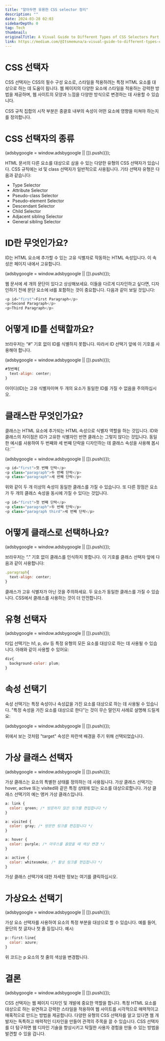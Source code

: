 ```yaml
---
title: "알아두면 유용한 CSS selector 정리"
description: ""
date: 2024-03-28 02:03
sidebarDepth: 0
tag: Tech
thumbnail: 
originalTitle: A Visual Guide to Different Types of CSS Selectors Part 1
link: https://medium.com/@Itsmemuna/a-visual-guide-to-different-types-of-css-selectors-part-1-0c32b9740509
---
```



# CSS 선택자

CSS 선택자는 CSS의 필수 구성 요소로, 스타일을 적용하려는 특정 HTML 요소를 대상으로 하는 데 도움이 됩니다. 웹 페이지의 다양한 요소에 스타일을 적용하는 강력한 방법을 제공하며, 웹 사이트의 모양과 느낌을 다양한 방식으로 변경하는 데 사용할 수 있습니다.

CSS 규칙 집합의 시작 부분은 중괄호 내부의 속성이 어떤 요소에 영향을 미쳐야 하는지를 정의합니다.

# CSS 선택자의 종류

<!-- ui-log 수평형 -->
<ins class="adsbygoogle"
  style="display:block"
  data-ad-client="ca-pub-4877378276818686"
  data-ad-slot="9743150776"
  data-ad-format="auto"
  data-full-width-responsive="true"></ins>
<component is="script">
(adsbygoogle = window.adsbygoogle || []).push({});
</component>

HTML 문서의 다른 요소를 대상으로 삼을 수 있는 다양한 유형의 CSS 선택자가 있습니다. CSS 규칙에는 id 및 class 선택자가 일반적으로 사용됩니다. 기타 선택자 유형은 다음과 같습니다:

- Type Selector
- Attribute Selector
- Pseudo-class Selector
- Pseudo-element Selector
- Descendant Selector
- Child Selector
- Adjacent sibling Selector
- General sibling Selector

# ID란 무엇인가요? 

ID는 HTML 요소에 추가할 수 있는 고유 식별자로 작동하는 HTML 속성입니다. 이 속성은 페이지 내에서 고유합니다.

<!-- ui-log 수평형 -->
<ins class="adsbygoogle"
  style="display:block"
  data-ad-client="ca-pub-4877378276818686"
  data-ad-slot="9743150776"
  data-ad-format="auto"
  data-full-width-responsive="true"></ins>
<component is="script">
(adsbygoogle = window.adsbygoogle || []).push({});
</component>

웹 문서에 세 개의 문단이 있다고 상상해보세요. 이들을 다르게 디자인하고 싶다면, 디자인하기 전에 문단 요소에 id를 포함하는 것이 중요합니다. 다음과 같이 보일 것입니다:

```js
<p id="first">First Paragraph</p>
<p>Second Paragraph</p>
<p>Third Paragraph</p>
```

# 어떻게 ID를 선택할까요?

브라우저는 “#” 기호 없이 ID를 식별하지 못합니다. 따라서 ID 선택기 앞에 이 기호를 사용해야 합니다.

<!-- ui-log 수평형 -->
<ins class="adsbygoogle"
  style="display:block"
  data-ad-client="ca-pub-4877378276818686"
  data-ad-slot="9743150776"
  data-ad-format="auto"
  data-full-width-responsive="true"></ins>
<component is="script">
(adsbygoogle = window.adsbygoogle || []).push({});
</component>

```js
#첫번째{
  text-align: center;
}
```

아이디(ID)는 고유 식별자이며 두 개의 요소가 동일한 ID를 가질 수 없음을 주의하십시오.

# 클래스란 무엇인가요?

클래스는 HTML 요소에 추가되는 HTML 속성으로 식별자 역할을 하는 것입니다. ID와 클래스의 차이점은 ID가 고유한 식별자인 반면 클래스는 그렇지 않다는 것입니다. 동일한 예시를 사용하여 두 번째와 세 번째 단락을 디자인하는 데 클래스 속성을 사용해 봅시다:```

<!-- ui-log 수평형 -->
<ins class="adsbygoogle"
  style="display:block"
  data-ad-client="ca-pub-4877378276818686"
  data-ad-slot="9743150776"
  data-ad-format="auto"
  data-full-width-responsive="true"></ins>
<component is="script">
(adsbygoogle = window.adsbygoogle || []).push({});
</component>

```js
<p id="first">첫 번째 단락</p>
<p class="paragraph">두 번째 단락</p>
<p class="paragraph">세 번째 단락</p>
```

위와 같이 두 개 이상의 속성이 동일한 클래스를 가질 수 있습니다. 또 다른 장점은 요소가 두 개의 클래스 속성을 동시에 가질 수 있다는 것입니다.

```js
<p id="first">첫 번째 단락</p>
<p class="paragraph">두 번째 단락</p>
<p class="paragraph third">세 번째 단락</p>
```

# 어떻게 클래스로 선택하나요?

<!-- ui-log 수평형 -->
<ins class="adsbygoogle"
  style="display:block"
  data-ad-client="ca-pub-4877378276818686"
  data-ad-slot="9743150776"
  data-ad-format="auto"
  data-full-width-responsive="true"></ins>
<component is="script">
(adsbygoogle = window.adsbygoogle || []).push({});
</component>

브라우저는 “.” 기호 없이 클래스를 인식하지 못합니다. 이 기호를 클래스 선택자 앞에 다음과 같이 사용합니다:

```js
.paragraph{
  text-align: center;
}
```

클래스가 고유 식별자가 아닌 것을 주의하세요. 두 요소가 동일한 클래스를 가질 수 있습니다. CSS에서 클래스를 사용하는 것이 더 안전합니다.

# 유형 선택자

<!-- ui-log 수평형 -->
<ins class="adsbygoogle"
  style="display:block"
  data-ad-client="ca-pub-4877378276818686"
  data-ad-slot="9743150776"
  data-ad-format="auto"
  data-full-width-responsive="true"></ins>
<component is="script">
(adsbygoogle = window.adsbygoogle || []).push({});
</component>

타입 선택기는 h1, p, div 등 특정 유형의 모든 요소를 대상으로 하는 데 사용될 수 있습니다. 아래와 같이 사용할 수 있어요:

```js
div{
  background-color: plum;
}
```

# 속성 선택기

속성 선택기는 특정 속성이나 속성값을 가진 요소를 대상으로 하는 데 사용될 수 있습니다. "특정 속성을 가진 요소를 대상으로 한다"는 것이 무슨 말인지 사례로 설명해 드릴게요:

<!-- ui-log 수평형 -->
<ins class="adsbygoogle"
  style="display:block"
  data-ad-client="ca-pub-4877378276818686"
  data-ad-slot="9743150776"
  data-ad-format="auto"
  data-full-width-responsive="true"></ins>
<component is="script">
(adsbygoogle = window.adsbygoogle || []).push({});
</component>

위에서 보는 것처럼 "target" 속성은 파란색 배경을 주기 위해 선택되었습니다.

# 가상 클래스 선택자

<!-- ui-log 수평형 -->
<ins class="adsbygoogle"
  style="display:block"
  data-ad-client="ca-pub-4877378276818686"
  data-ad-slot="9743150776"
  data-ad-format="auto"
  data-full-width-responsive="true"></ins>
<component is="script">
(adsbygoogle = window.adsbygoogle || []).push({});
</component>

가상 클래스는 요소의 특별한 상태를 정의하는 데 사용됩니다. 가상 클래스 선택기는 hover, active 또는 visited와 같은 특정 상태에 있는 요소를 대상으로합니다. 가상 클래스 선택기의 예는 앵커 가상 클래스입니다.

```js
a: link {
  color: green; /* 방문하지 않은 링크를 편집합니다 */
}

a: visited {
  color: gray; /* 방문한 링크를 편집합니다 */
}

a: hover {
  color: purple; /* 마우스를 올렸을 때 색상 변경 */
}

a: active {
  color: whitesmoke; /* 활성 링크를 편집합니다 */
}
```

가상 클래스 선택기에 대한 자세한 정보는 여기를 클릭하십시오.

# 가상요소 선택기

<!-- ui-log 수평형 -->
<ins class="adsbygoogle"
  style="display:block"
  data-ad-client="ca-pub-4877378276818686"
  data-ad-slot="9743150776"
  data-ad-format="auto"
  data-full-width-responsive="true"></ins>
<component is="script">
(adsbygoogle = window.adsbygoogle || []).push({});
</component>

가상 요소 선택자를 사용하여 요소의 특정 부분을 대상으로 할 수 있습니다. 예를 들어, 문단의 첫 글자나 첫 줄 등입니다. 예시:

```js
p::first-line{
  color: azure;
}
```

위 코드는 p 요소의 첫 줄의 색상을 변경합니다.

# 결론

<!-- ui-log 수평형 -->
<ins class="adsbygoogle"
  style="display:block"
  data-ad-client="ca-pub-4877378276818686"
  data-ad-slot="9743150776"
  data-ad-format="auto"
  data-full-width-responsive="true"></ins>
<component is="script">
(adsbygoogle = window.adsbygoogle || []).push({});
</component>

CSS 선택자는 웹 페이지 디자인 및 개발에 중요한 역할을 합니다. 특정 HTML 요소를 대상으로 하는 유연하고 강력한 스타일을 적용하여 웹 사이트를 시각적으로 매력적이고 매혹적으로 만드는 방법을 제공합니다. 다양한 유형의 CSS 선택자를 알고 있다면 웹 개발자는 독특하고 매력적인 디자인을 만들어 관객의 주목을 끌 수 있습니다. CSS 선택자를 더 탐구하면 웹 디자인 기술을 향상시키고 탁월한 사용자 경험을 만들 수 있는 방법을 발견할 수 있을 겁니다.
